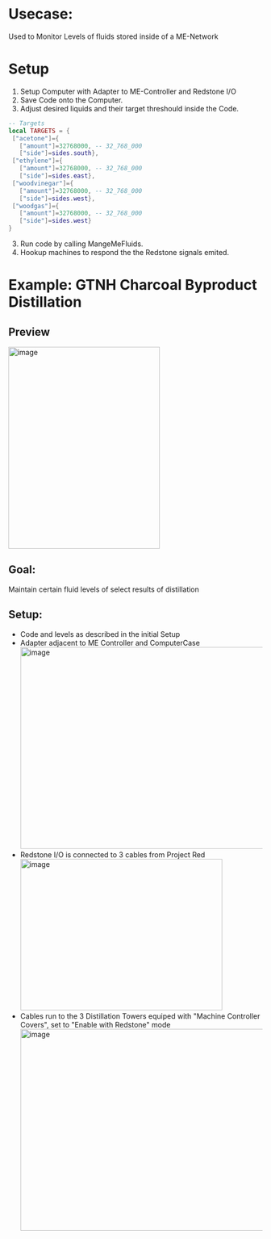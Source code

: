# Usecase: 
Used to Monitor Levels of fluids stored inside of a ME-Network
# Setup
1. Setup Computer with Adapter to ME-Controller and Redstone I/O
2. Save Code onto the Computer.
3. Adjust desired liquids and their target threshould inside the Code.

 ```lua
 -- Targets
local TARGETS = {
  ["acetone"]={ 
    ["amount"]=32768000, -- 32_768_000
    ["side"]=sides.south},
  ["ethylene"]={
    ["amount"]=32768000, -- 32_768_000
    ["side"]=sides.east},
  ["woodvinegar"]={
    ["amount"]=32768000, -- 32_768_000
    ["side"]=sides.west},
  ["woodgas"]={
    ["amount"]=32768000, -- 32_768_000
    ["side"]=sides.west}
}
```

3. Run code by calling MangeMeFluids.
4. Hookup machines to respond the the Redstone signals emited.

# Example: GTNH Charcoal Byproduct Distillation
## Preview
<img width="300" height="400" alt="image" src="https://github.com/user-attachments/assets/9ffc9416-e8f6-4f6b-b370-0905a4ebcb42" /><br>
## Goal:
Maintain certain fluid levels of select results of distillation 
## Setup:
* Code and levels as described in the initial Setup
* Adapter adjacent to ME Controller and ComputerCase <br>
  <img width="800" height="400" alt="image" src="https://github.com/user-attachments/assets/9469211e-c062-48b0-94f8-6aa0065bcd46" /><br>
* Redstone I/O is connected to 3 cables from Project Red <br>
  <img width="400" height="300" alt="image" src="https://github.com/user-attachments/assets/070e9705-23da-4612-a9f6-85439a29bce3" /><br>
* Cables run to the 3 Distillation Towers equiped with "Machine Controller Covers", set to "Enable with Redstone" mode <br>
  <img width="800" height="400" alt="image" src="https://github.com/user-attachments/assets/73e298d3-a1c9-4c99-b998-f9bdb6f77032" />


